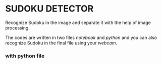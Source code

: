 # SUDOKU DETECTOR
Recognize Sudoku in the image and separate it with the help of image processing.

The codes are written in two files _notebook_ and _python_ and you can also recognize Sudoku in the final file using your _webcam_.

### with python file


